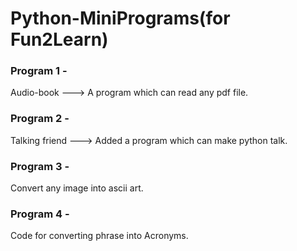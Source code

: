 # Python-MiniPrograms(for Fun2Learn)

### Program 1 -
 Audio-book ---> A program which can read any pdf file.

### Program 2 - 
 Talking friend ---> Added a program which can make python talk.

### Program 3 - 
 Convert any image into ascii art.
 
### Program 4 -
 Code for converting phrase into Acronyms.
